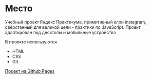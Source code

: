 # Место

Учебный проект Яндекс Практикума, примитивный клон instagram, 
свёрстанный для великой цели - практики по JavaScript.
Проект адаптирован под десктопы и мобильные устройства

В проекте используются
- HTML
- CSS
- Git

[Проект на Github Pages](https://0xfed1a.github.io/project-mesto/)
